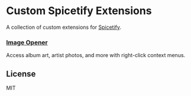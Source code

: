 # Custom Spicetify Extensions

A collection of custom extensions for [Spicetify](https://spicetify.app/).

### [Image Opener](./Image_Opener)

Access album art, artist photos, and more with right-click context menus.

## License

MIT
